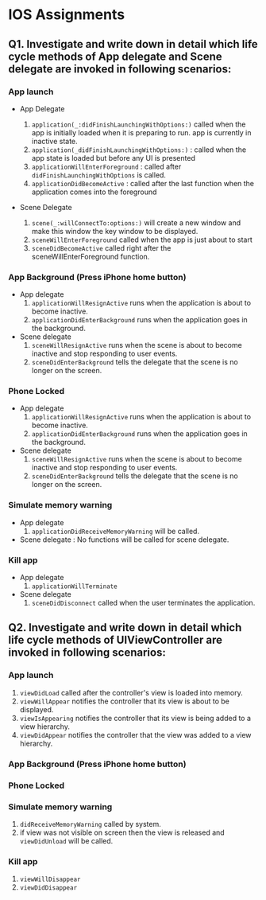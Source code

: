 # IOS Assignments

## Q1. Investigate and write down in detail which life cycle methods of App delegate and Scene delegate are invoked in following scenarios:

### App launch
* App Delegate

    1. ```application(_:didFinishLaunchingWithOptions:)``` called when the app is initially loaded when it is preparing to run. app is currently in inactive state.
    2. ```application(_didFinishLaunchingWithOptions:)``` : called when the app state is loaded but before any UI is presented
    3. ```applicationWillEnterForeground``` : called after ```didFinishLaunchingWithOptions``` is called.
    4. ```applicationDidBecomeActive``` : called after the last function when the application comes into the foreground

* Scene Delegate

    1. ```scene(_:willConnectTo:options:)``` will create a new window and make this window the key window to be displayed.
    2. ```sceneWillEnterForeground``` called when the app is just about to start
    3. ```sceneDidBecomeActive``` called right after the sceneWillEnterForeground function.

### App Background (Press iPhone home button)
* App delegate
    1. ```applicationWillResignActive``` runs when the application is about to become inactive.
    2. ```applicationDidEnterBackground``` runs when the application goes in the background.
* Scene delegate
    1. ```sceneWillResignActive``` runs when the scene is about to become inactive and stop responding to user events.
    2. ```sceneDidEnterBackground``` tells the delegate that the scene is no longer on the screen.

### Phone Locked
* App delegate
    1. ```applicationWillResignActive``` runs when the application is about to become inactive.
    2. ```applicationDidEnterBackground``` runs when the application goes in the background.
* Scene delegate
    1. ```sceneWillResignActive``` runs when the scene is about to become inactive and stop responding to user events.
    2. ```sceneDidEnterBackground``` tells the delegate that the scene is no longer on the screen.

### Simulate memory warning
* App delegate
    1. ```applicationDidReceiveMemoryWarning``` will be called.
* Scene delegate : No functions will be called for scene delegate.

### Kill app
* App delegate
    1. ```applicationWillTerminate```
* Scene delegate
    1. ```sceneDidDisconnect``` called when the user terminates the application.

## Q2. Investigate and write down in detail which life cycle methods of UIViewController are invoked in following scenarios:

### App launch
1. ```viewDidLoad``` called after the controller's view is loaded into memory.
2. ```viewWillAppear``` notifies the controller that its view is about to be displayed.
3. ```viewIsAppearing``` notifies the controller that its view is being added to a view hierarchy.
4. ```viewDidAppear``` notifies the controller that the view was added to a view hierarchy.
### App Background (Press iPhone home button)
### Phone Locked
### Simulate memory warning
1. ```didReceiveMemoryWarning``` called by system.
2. if view was not visible on screen then the view is released and ```viewDidUnload``` will be called.
### Kill app
1. ```viewWillDisappear```
2. ```viewDidDisappear```